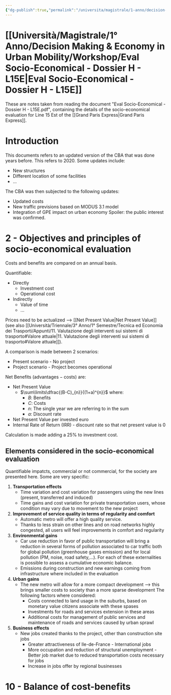 ```yaml
---
{"dg-publish":true,"permalink":"/universita/magistrale/1-anno/decision-making-and-economy-in-urban-mobility/workshop/eval-socio-economical-dossier-h-l15-e/"}
---
```


# [[Università/Magistrale/1° Anno/Decision Making & Economy in Urban Mobility/Workshop/Eval Socio-Economical - Dossier H - L15E\|Eval Socio-Economical - Dossier H - L15E]]

These are notes taken from reading the document "Eval Socio-Economical - Dossier H - L15E.pdf", containing the details of the socio-economical evaluation for Line 15 Est of the [[Grand Paris Express\|Grand Paris Express]].

# Introduction

This documents refers to an updated version of the CBA that was done years before. This refers to 2020. Some updates include:
- New structures
- Different location of some facilities
- ...

The CBA was then subjected to the following updates:
- Updated costs
- New traffic previsions based on MODUS 3.1 model
- Integration of GPE impact on urban economy
Spoiler: the public interest was confirmed.

# 2 - Objectives and principles of socio-economical evaluation

Costs and benefits are compared on an annual basis.

Quantifiable:
- Directly
	- Investment cost
	- Operational cost
- Indirectly
	- Value of time
	- ...


Prices need to be actualized --> [[Net Present Value\|Net Present Value]] (see also [[Università/Triennale/3° Anno/1° Semestre/Tecnica ed Economia dei Trasporti/Appunti/11. Valutazione degli interventi sui sistemi di trasporto#Valore attuale\|11. Valutazione degli interventi sui sistemi di trasporto#Valore attuale]]).

A comparison is made between 2 scenarios:
- Present scenario - No project
- Project scenario - Project becomes operational

Net Benefits ($\text{advantages} - \text{costs}$) are:
- Net Present Value
	- $\sum\limits\dfrac{(B-C)_{n}}{(1+a)^{n}}$ where:
		- $B:$ Benefits
		- $C:$ Costs
		- $n:$ The single year we are referring to in the sum
		- $a:$ Discount rate
- Net Present Value per invested euro
- Internal Rate of Return (IRR) - discount rate so that net present value is 0

Calculation is made adding a 25% to investment cost.

## Elements considered in the socio-economical evaluation

Quantifiable impatcts, commercial or not commercial, for the society are presented here. Some are very specific:
1. **Transportation effects**
	- Time variation and cost variation for passengers using the new lines (present, transferred and induced)
	- Time gains and cost variation for private transportation users, whose condition may vary due to movement to the new project
2. **Improvement of service quality in terms of regularity and comfort**
	- Automatic metro will offer a high quality service.
	- Thanks to less strain on other lines and on road networks highly congested, all users will feel improvements in comfort and regularity
3. **Environmental gains**
	- Car use reduction in favor of public transportation will bring a reduction in several forms of pollution associated to car traffic both for global pollution (greenhouse gases emission) and for local pollution (PM, noise, road safety,...). For each of these externalities is possible to assess a cumulative economic balance.
	- Emissions during construction and new earnings coming from infrastructure where included in the evaluation
4. **Urban gains**
	- The new metro will allow for a more compact development --> this brings smaller costs to society than a more sparse development The following factors where considered:
		- Costs connected to land usage in the suburbs, based on monetary value citizens associate with these spases
		- Investments for roads and services extension in these areas
		- Additional costs for management of public services and maintenance of roads and services caused by urban sprawl
5. **Business effects** 
	- New jobs created thanks to the project, other than construction site jobs
		- Greater attractiveness of Ile-de-France - International jobs
		- More occupation and reduction of structural unemployment - Better job market due to reduced transportation costs necessary for jobs
		- Increase in jobs offer by regional businesses

# 10 - Balance of cost-benefits

